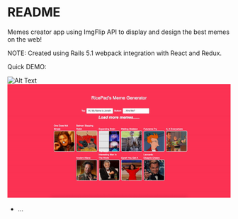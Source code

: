 # README


Memes creator app using ImgFlip API to display and design the best memes on the web!

NOTE: Created using Rails 5.1 webpack integration with React and Redux.

Quick DEMO: 


![Alt Text](https://media.giphy.com/media/vFKqnCdLPNOKc/giphy.gif)
<img src="/app/assets/images/redux-meme.gif"/>



* ...
